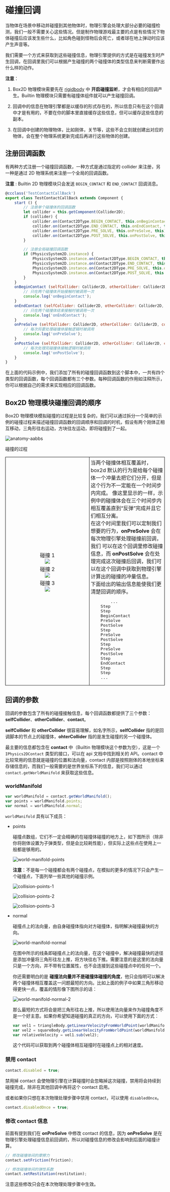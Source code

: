 # 碰撞回调

当物体在场景中移动并碰撞到其他物体时，物理引擎会处理大部分必要的碰撞检测，我们一般不需要关心这些情况。但是制作物理游戏最主要的点是有些情况下物体碰撞后应该发生些什么，比如角色碰到怪物后会死亡，或者球在地上弹动时应该产生声音等。

我们需要一个方式来获取到这些碰撞信息，物理引擎提供的方式是在碰撞发生时产生回调，在回调里我们可以根据产生碰撞的两个碰撞体的类型信息来判断需要作出什么样的动作。

**注意**：

1. Box2D 物理模块需要先在 [rigidbody](rigid-body.md) 中 **开启碰撞监听**，才会有相应的回调产生。Builtin 物理模块只需要有碰撞体组件就可以产生碰撞回调。

2. 回调中的信息在物理引擎都是以缓存的形式存在的，所以信息只有在这个回调中才是有用的，不要在你的脚本里直接缓存这些信息，但可以缓存这些信息的副本。

3. 在回调中创建的物理物体，比如刚体，关节等，这些不会立刻就创建出对应的物体，会在整个物理系统更新完成后再进行这些物体的创建。

## 注册回调函数

有两种方式注册一个碰撞回调函数，一种方式是通过指定的 collider 来注册，另一种是通过 2D 物理系统来注册一个全局的回调函数。

**注意** : Builtin 2D 物理模块只会发送 `BEGIN_CONTACT` 和 `END_CONTACT` 回调消息。

```js
@ccclass('TestContactCallBack')
export class TestContactCallBack extends Component {
    start () {
        // 注册单个碰撞体的回调函数
        let collider = this.getComponent(Collider2D);
        if (collider) {
            collider.on(Contact2DType.BEGIN_CONTACT, this.onBeginContact, this);
            collider.on(Contact2DType.END_CONTACT, this.onEndContact, this);
            collider.on(Contact2DType.PRE_SOLVE, this.onPreSolve, this);
            collider.on(Contact2DType.POST_SOLVE, this.onPostSolve, this);
        }

        // 注册全局碰撞回调函数
        if (PhysicsSystem2D.instance) {
            PhysicsSystem2D.instance.on(Contact2DType.BEGIN_CONTACT, this.onBeginContact, this);
            PhysicsSystem2D.instance.on(Contact2DType.END_CONTACT, this.onEndContact, this);
            PhysicsSystem2D.instance.on(Contact2DType.PRE_SOLVE, this.onPreSolve, this);
            PhysicsSystem2D.instance.on(Contact2DType.POST_SOLVE, this.onPostSolve, this);
        }
    }
    onBeginContact (selfCollider: Collider2D, otherCollider: Collider2D, contact: : IPhysics2DContact | null) {
        // 只在两个碰撞体开始接触时被调用一次
        console.log('onBeginContact');
    }
    onEndContact (selfCollider: Collider2D, otherCollider: Collider2D, contact: : IPhysics2DContact | null) {
        // 只在两个碰撞体结束接触时被调用一次
        console.log('onEndContact');
    }
    onPreSolve (selfCollider: Collider2D, otherCollider: Collider2D, contact: : IPhysics2DContact | null) {
        // 每次将要处理碰撞体接触逻辑时被调用
        console.log('onPreSolve');
    }
    onPostSolve (selfCollider: Collider2D, otherCollider: Collider2D, contact: : IPhysics2DContact | null) {
        // 每次处理完碰撞体接触逻辑时被调用
        console.log('onPostSolve');
    }
}

```

在上面的代码示例中，我们添加了所有的碰撞回调函数到这个脚本中，一共有四个类型的回调函数，每个回调函数都有三个参数。每种回调函数的作用如注释所示，你可以根据自己的需求来实现相应的回调函数。

## Box2D 物理模块碰撞回调的顺序

Box2D 物理模块模拟碰撞的过程是比较复杂的，我们可以通过拆分一个简单的示例的碰撞过程来描述碰撞回调函数的回调顺序和回调的时机，假设有两个刚体正相互移动，三角形往右运动，方块往左运动，即将碰撞到了一起。

![anatomy-aabbs](./image/anatomy-aabbs.png)

<table>
<tbody>
<tr>
碰撞的过程
</tr>
<tr>
<td style="padding:4px;width:256px;vertical-align:middle;border:1px solid black;text-align:center">
碰撞 1<br>
<img src="./image/collision-callback-order-1.png"></img>
<div style="height:4px"></div>
碰撞 2<br>
<img src="./image/collision-callback-order-2.png"></img>
<div style="height:4px"></div>
碰撞 3<br>
<img src="./image/collision-callback-order-3.png"></img>
</td>
<td style="padding:4px;border:1px solid black">
    当两个碰撞体相互覆盖时，box2d 默认的行为是给每个碰撞体一个冲量去把它们分开，但是这个行为不一定能在一个时间步内完成。
    像这里显示的一样，示例中的碰撞体会在三个时间步内相互覆盖直到“反弹”完成并且它们相互分离。<br>
    在这个时间里我们可以定制我们想要的行为，<b>onPreSolve</b> 会在每次物理引擎处理碰撞前回调，我们
    可以在这个回调里修改碰撞信息，而 <b>onPostSolve</b> 会在处理完成这次碰撞后回调，我们可以在这个回调中获取到物理引擎计算出的碰撞的冲量信息。<br>
    下面给出的输出信息能使我们更清楚回调的顺序。
<pre>        ...
    Step
    Step
    BeginContact
    PreSolve
    PostSolve
    Step
    PreSolve
    PostSolve
    Step
    PreSolve
    PostSolve
    Step
    EndContact
    Step
    Step
    ...
</pre>
</td>
<tr>
</tbody>
</table>

## 回调的参数

回调的参数包含了所有的碰撞接触信息，每个回调函数都提供了三个参数：**selfCollider**、**otherCollider**、**contact**。

**selfCollider** 和 **otherCollider** 很容易理解，如名字所示，**selfCollider** 指的是回调脚本的节点上的碰撞体，**ohterCollider** 指的是发生碰撞的另一个碰撞体。

最主要的信息都包含在 **contact** 中（Builtin 物理模块这个参数为空），这是一个 `IPhysics2DContact` 类型的接口，可以在 api 文档中找到相关的 API。contact 中比较常用的信息就是碰撞的位置和法向量，contact 内部是按照刚体的本地坐标来存储信息的，而我们一般需要的是世界坐标系下的信息，我们可以通过 `contact.getWorldManifold` 来获取这些信息。

### worldManifold

```javascript
var worldManifold = contact.getWorldManifold();
var points = worldManifold.points;
var normal = worldManifold.normal;
```

`worldManifold` 具有以下成员：

- points

  碰撞点数组，它们不一定会精确的在碰撞体碰撞的地方上，如下图所示（除非你将刚体设置为子弹类型，但是会比较耗性能），但实际上这些点在使用上一般都是够用的。

  ![world-manifold-points](./image/world-manifold-points.png)

  **注意**：不是每一个碰撞都会有两个碰撞点，在模拟的更多的情况下只会产生一个碰撞点，下面列举一些其他的碰撞示例。

  ![collision-points-1](./image/collision-points-1.png)

  ![collision-points-2](./image/collision-points-2.png)

  ![collision-points-3](./image/collision-points-3.png)

- normal

  碰撞点上的法向量，由自身碰撞体指向对方碰撞体，指明解决碰撞最快的方向。

  ![world-manifold-normal](./image/world-manifold-normal.png)

  在图中所示的线条即碰撞点上的法向量，在这个碰撞中，解决碰撞最快的途径是添加冲量将三角形往左上推，将方块往右下推。需要注意的是这里的法向量只是一个方向，并不带有位置属性，也不会连接到这些碰撞点中的任何一个。

  你还需要明白的是 **碰撞法向量并不是碰撞体碰撞的角度**，他只会指明可以解决两个碰撞体相互覆盖这一问题最短的方向。比如上面的例子中如果三角形移动得更快一点，覆盖的情形像下图所示的话：

  ![world-manifold-normal-2](./image/world-manifold-normal-2.png)

  那么最短的方式将会是把三角形往右上推，所以使用法向量来作为碰撞角度不是一个好主意。如果你希望知道碰撞的真正的方向，可以使用下面的方式：

  ```javascript
  var vel1 = triangleBody.getLinearVelocityFromWorldPoint(worldManifold.points[0]);
  var vel2 = squareBody.getLinearVelocityFromWorldPoint(worldManifold.points[0]);
  var relativeVelocity = vel1.sub(vel2);
  ```

  这个代码可以获取到两个碰撞体相互碰撞时在碰撞点上的相对速度。

### 禁用 contact

```javascript
contact.disabled = true;
```

禁用掉 contact 会使物理引擎在计算碰撞时会忽略掉这次碰撞，禁用将会持续到碰撞完成，除非在其他回调中再将这个 contact 启用。

或者如果你只想在本次物理处理步骤中禁用 contact，可以使用 `disabledOnce`。

```javascript
contact.disabledOnce = true;
```

### 修改 contact 信息

前面有提到我们在 **onPreSolve** 中修改 contact 的信息，因为 **onPreSolve** 是在物理引擎处理碰撞信息前回调的，所以对碰撞信息的修改会影响到后面的碰撞计算。

```js
// 修改碰撞体间的摩擦力
contact.setFriction(friction);

// 修改碰撞体间的弹性系数
contact.setRestitution(restitution);
```

注意这些修改只会在本次物理处理步骤中生效。

